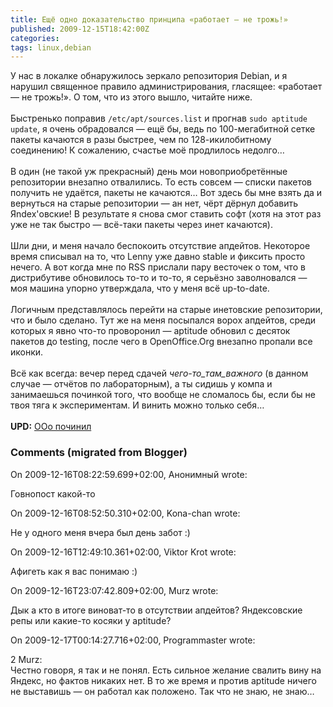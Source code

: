 ```yaml
---
title: Ещё одно доказательство принципа «работает — не трожь!»
published: 2009-12-15T18:42:00Z
categories: 
tags: linux,debian
---
```


У нас в локалке обнаружилось зеркало репозитория Debian, и я нарушил священное правило администрирования, гласящее: «работает — не трожь!». О том, что из этого вышло, читайте ниже.<span class="fullpost"><br /><br />Быстренько поправив <code>/etc/apt/sources.list</code> и прогнав <code>sudo aptitude update</code>, я очень обрадовался — ещё бы, ведь по 100-мегабитной сетке пакеты качаются в разы быстрее, чем по 128-икилобитному соединению! К сожалению, счастье моё продлилось недолго…<br /><br />В один (не такой уж прекрасный) день мои новоприобретённые репозитории внезапно отвалились. То есть совсем — списки пакетов получить не удаётся, пакеты не качаются… Вот здесь бы мне взять да и вернуться на старые репозитории — ан нет, чёрт дёрнул добавить Яndex'овские! В результате я снова смог ставить софт (хотя на этот раз уже не так быстро — всё-таки пакеты через инет качаются).<br /><br />Шли дни, и меня начало беспокоить отсутствие апдейтов. Некоторое время списывал на то, что Lenny уже давно stable и фиксить просто нечего. А вот когда мне по RSS прислали пару весточек о том, что в дистрибутиве обновилось то-то и то-то, я серьёзно заволновался — моя машина упорно утверждала, что у меня всё up-to-date.<br /><br />Логичным представлялось перейти на старые инетовские репозитории, что и было сделано. Тут же на меня посыпался ворох апдейтов, среди которых я явно что-то проворонил — aptitude обновил с десяток пакетов до testing, после чего в OpenOffice.Org внезапно пропали все иконки.<br /><br />Всё как всегда: вечер перед сдачей _чего-то_там_важного_ (в данном случае — отчётов по лабораторным), а ты сидишь у компа и занимаешься починкой того, что вообще не сломалось бы, если бы не твоя тяга к экспериментам. И винить можно только себя…<br /><br /><b>UPD:</b> <a href="http://debiania.blogspot.com/2009/12/openoffice.html">OOo починил</a></span>

<h3 id='hakyll-convert-comments-title'>Comments (migrated from Blogger)</h3>
<div class='hakyll-convert-comment'>
<p class='hakyll-convert-comment-date'>On 2009-12-16T08:22:59.699+02:00, Анонимный wrote:</p>
<p class='hakyll-convert-comment-body'>
Говнопост какой-то
</p>
</div>

<div class='hakyll-convert-comment'>
<p class='hakyll-convert-comment-date'>On 2009-12-16T08:52:50.310+02:00, Kona-chan wrote:</p>
<p class='hakyll-convert-comment-body'>
Не у одного меня вчера был день забот :)
</p>
</div>

<div class='hakyll-convert-comment'>
<p class='hakyll-convert-comment-date'>On 2009-12-16T12:49:10.361+02:00, Viktor Krot wrote:</p>
<p class='hakyll-convert-comment-body'>
Афигеть как я вас понимаю :)
</p>
</div>

<div class='hakyll-convert-comment'>
<p class='hakyll-convert-comment-date'>On 2009-12-16T23:07:42.809+02:00, Murz wrote:</p>
<p class='hakyll-convert-comment-body'>
Дык а кто в итоге виноват-то в отсутствии апдейтов? Яндексовские репы или какие-то косяки у aptitude?
</p>
</div>

<div class='hakyll-convert-comment'>
<p class='hakyll-convert-comment-date'>On 2009-12-17T00:14:27.716+02:00, Programmaster wrote:</p>
<p class='hakyll-convert-comment-body'>
2 Murz:<br />Честно говоря, я так и не понял. Есть сильное желание свалить вину на Яндекс, но фактов никаких нет. В то же время и против aptitude ничего не выставишь — он работал как положено. Так что не знаю, не знаю…
</p>
</div>



